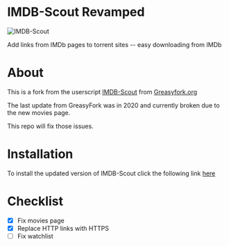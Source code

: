 # IMDB-Scout Revamped
![IMDB-Scout](https://user-images.githubusercontent.com/7843719/186052675-575fe47a-2052-4ae1-9e35-889c6349c948.gif)

 Add links from IMDb pages to torrent sites -- easy downloading from IMDb

# About

This is a fork from the userscript [IMDB-Scout](https://greasyfork.org/en/scripts/3967-imdb-scout) from [Greasyfork.org](https://greasyfork.org)

The last update from GreasyFork was in 2020 and currently broken due to the new movies page. 

This repo will fix those issues.

# Installation

To install the updated version of IMDB-Scout click the following link [here](https://github.com/Aholicknight/IMDB-Scout/raw/main/imdb-scout.user.js)

# Checklist

- [x] Fix movies page
- [x] Replace HTTP links with HTTPS
- [ ] Fix watchlist
